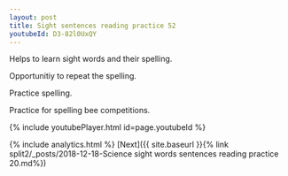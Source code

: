 ```yaml
---
layout: post
title: Sight sentences reading practice 52
youtubeId: D3-82l0UxQY
---
```

 
 
Helps to learn sight words and their spelling.

Opportunitiy to repeat the spelling. 

Practice spelling. 
 
Practice for spelling bee competitions. 
 
{% include youtubePlayer.html id=page.youtubeId %}
 
 
{% include analytics.html %} 
[Next]({{ site.baseurl }}{% link  split2/_posts/2018-12-18-Science sight words sentences reading practice 20.md%})
 

